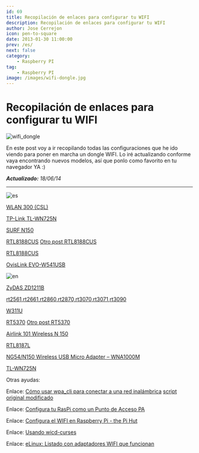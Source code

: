```yaml
---
id: 69
title: Recopilación de enlaces para configurar tu WIFI
description: Recopilación de enlaces para configurar tu WIFI
author: Jose Cerrejon
icon: pen-to-square
date: 2013-01-30 11:00:00
prev: /es/
next: false
category:
    - Raspberry PI
tag:
    - Raspberry PI
image: /images/wifi-dongle.jpg
---
```


# Recopilación de enlaces para configurar tu WIFI

![wifi_dongle](/images/wifi-dongle.jpg)

En este post voy a ir recopilando todas las configuraciones que he ido viendo para poner en marcha un dongle WIFI. Lo iré actualizando conforme vaya encontrando nuevos modelos, así que ponlo como favorito en tu navegador YA :)

**_Actualizado:_** _18/06/14_

---

![es](/css/images/es.png)

[WLAN 300 (CSL)](https://www.raspberrypi.org/forums/viewtopic.php?f=76&t=79659)

[TP-Link TL-WN725N](https://www.amazon.es/review/R34JA1NC9O4LWT/ref=cm_cr_dp_title?ie=UTF8&ASIN=B008B7PZU4&channel=detail-glance&nodeID=667049031&store=computers&tag=masmanuti-21)

[SURF N150](https://www.diverteka.com/?p=1026)

[RTL8188CUS](https://fuenteabierta.teubi.co/2013/01/configurando-el-wi-fi-usb-en-la.html) [Otro post RTL8188CUS](https://cuadernodelviaje.blogspot.com.es/2013/01/configurar-wifi-usb-en-raspberry-pi.html)

[RTL8188CUS](https://fuenteabierta.teubi.co/2013/01/configurando-el-wi-fi-usb-en-la.html)

[OvisLink EVO-W541USB](https://www.korsoblog.com/2012/08/activar-wifi-en-raspberrypi.html)

![en](/css/images/us.png)

[ZyDAS ZD1211B](https://omer.me/2012/04/setting-up-wireless-networks-under-debian-on-raspberry-pi/)

[rt2561,rt2661,rt2860,rt2870,rt3070,rt3071,rt3090](https://mitchtech.net/realtek-wireless-dongle-rt3070-on-the-raspberry-pi/)

[W311U](https://blog.modmypi.com/2012/06/installing-tenda-w311u-mini-wireless.html)

[RT5370](https://raspberry-pi-notes.blogspot.com.es/2012/05/rt5370-cheap-micro-usb-wireless-dongle.html) [Otro post RT5370](https://lucsmall.com/2012/09/21/ralink-rt5370-usb-wifi-dongle-raspberry-pi/#more-333)

[Airlink 101 Wireless N 150](https://uly.me/setup-wireless-on-raspberry-pi/)

[RTL8187L](https://sirlagz.net/2012/08/30/planned-script-to-install-wifi-drivers-and-configure-wifi/)

[NG54/N150 Wireless USB Micro Adapter – WNA1000M](https://blackundertone.wordpress.com/2012/06/29/wifi-pi/)

[TL-WN725N](https://laymansite.com/tl-wn725n-and-raspberrypi/)

Otras ayudas:

Enlace: [Cómo usar wpa_cli para conectar a una red inalámbrica](https://sirlagz.net/2012/08/27/how-to-use-wpa_cli-to-connect-to-a-wireless-network/) [script original modificado](https://github.com/ghoulmann/RasWAP)

Enlace: [Configura tu RasPi como un Punto de Acceso PA](https://www.recantha.co.uk/blog/?p=317)

Enlace: [Configura el WIFI en Raspberry Pi - the Pi Hut](https://thepihut.com/pages/how-to-setup-wifi-on-your-raspberry-pi)

Enlace: [Usando wicd-curses](https://www.recantha.co.uk/blog/?p=10)

Enlace: [eLinux: Listado con adaptadores WIFI que funcionan](https://elinux.org/RPi_VerifiedPeripherals#Working_USB_Wi-Fi_Adapters)
